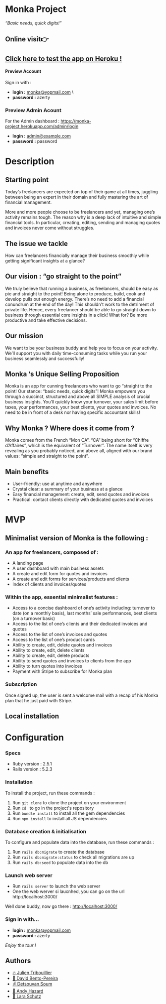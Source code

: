 
# Monka Project

*“Basic needs, quick digits!”*

## Online visit👉

## [Click here to test the app on Heroku !](https://monka-project.herokuapp.com/)

#### Preview Account

Sign in with :

- **login :** monka@yopmail.com  \
- **password :** azerty

### Preview Admin Acount

For the Admin dashboard : https://monka-project.herokuapp.com/admin/login
- **login :** admin@example.com
- **password :** password

# Description

## Starting point

Today’s freelancers are expected on top of their game at all times, juggling between being an expert in their domain and fully mastering the art of financial management.

More and more people choose to be freelancers and yet, managing one’s activity remains tough. The reason why is a deep lack of intuitive and simple financial tools. In particular, creating, editing, sending and managing quotes and invoices never come without struggles.

## The issue we tackle

How can freelancers financially manage their business smoothly while getting significant insights at a glance?

## Our vision : “go straight to the point”

We truly believe that running a business, as freelancers, should be easy as pie and straight to the point! Being alone to produce, build, cook and develop pulls out enough energy. There’s no need to add a financial conundrum at the end of the day! This shouldn't work to the detriment of private life. Hence, every freelancer should be able to go straight down to business through essential core insights in a click! What for? Be more productive and take effective decisions.

## Our mission

We want to be your business buddy and help you to focus on your activity. We’ll support you with daily time-consuming tasks while you run your business seamlessly and successfully!

## Monka ‘s Unique Selling Proposition

Monka is an app for cunning freelancers who want to go “straight to the point! Our stance: “basic needs, quick digits”! Monka empowers you through a succinct, structured and above all SIMPLE analysis of crucial business insights. You’ll quickly know your turnover, your sales limit before taxes, your performances, your best clients, your quotes and invoices. No need to be in front of a desk nor having specific accountant skills!

## Why Monka ? Where does it come from ?
Monka comes from the French “Mon CA”. “CA” being short for “Chiffre d’Affaires”, which is the equivalent of “Turnover”. The name itself is very revealing as you probably noticed, and above all, aligned with our brand values: “simple and straight to the point”.

## Main benefits

*   User-friendly: use at anytime and anywhere
*   Crystal clear: a summary of your business at a glance
*   Easy financial management: create, edit, send quotes and invoices
*   Practical: contact clients directly with dedicated quotes and invoices

# MVP

## Minimalist version of Monka is the following :

### An app for freelancers, composed of :

*   A landing page
*   A user dashboard with main business assets
*   A create and edit form for quotes and invoices
*   A create and edit forms for services/products and clients
*   Index of clients and invoices/quotes

### Within the app, essential minimalist features :

*   Access to a concise dashboard of one’s activity including: turnover to date (on a monthly basis), last months’ sale performances, best clients (on a turnover basis)
*   Access to the list of one’s clients and their dedicated invoices and quotes
*   Access to the list of one’s invoices and quotes
*   Access to the list of one’s product cards
*   Ability to create, edit, delete quotes and invoices
*   Ability to create, edit, delete clients
*   Ability to create, edit, delete products
*   Ability to send quotes and invoices to clients from the app
*   Ability to turn quotes into invoices
*   Payment with Stripe to subscribe for Monka plan

### Subscription

 Once signed up, the user is sent a welcome mail with a recap of his Monka plan that he just paid with Stripe.

## Local installation

# Configuration

### Specs
 * Ruby version : 2.5.1
 * Rails version : 5.2.3
 
 ### Installation
 
 To install the project, run these commands :
 
 1. Run `git clone` to clone the project on your environment
 2. Run `cd ` to go in the project's repository
 3. Run `bundle install` to install all the gem dependencies
 4. Run `npm install` to install all JS dependencies
 
 ### Database creation & initialisation
 
 To configure and populate data into the database, run these commands :
 
 1. Run `rails db:migrate` to create the database
 2. Run `rails db:migrate:status` to check all migrations are up
 3. Run `rails db:seed` to populate data into the db
 
### Launch web server

* Run `rails server` to launch the web server
* One the web werver si laucnhed, you can go on the url http://localhost:3000/

 Well done buddy, now go there : [http://localhost:3000/](http://localhost:3000/)

### Sign in with...

- **login :** monka@yopmail.com
- **password :** azerty

 *Enjoy the tour !*


## Authors

- [🔥 Julien Tribouillier](https://github.com/Popikadir)
- [🌱 David Bento-Pereira](https://github.com/davidBentoPereira)
- [✌️ Detsouvan Soum](https://github.com/detsou)
- [💪 Andy Hazard](https://github.com/didy400)
- [🐝 Lara Schutz](https://github.com/Laramarey)





